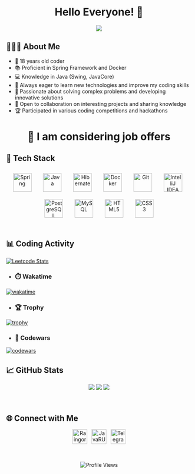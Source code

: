 <!-- Project Title -->
<h1 align="center">Hello Everyone!  👋</h1>

<!-- GIF -->
<p align="center">
  <img src="https://i.pinimg.com/originals/d7/a0/3a/d7a03afbb50655618279b6abe484b40e.jpg"/>
</p>

<!-- About Me -->
## 👨🏻‍🎓 About Me

- 🚀 18 years old coder
- 📚 Proficient in Spring Framework and Docker
- 💻 Knowledge in Java (Swing, JavaCore)
- 🌱 Always eager to learn new technologies and improve my coding skills
- 🎯 Passionate about solving complex problems and developing innovative solutions
- 🤝 Open to collaboration on interesting projects and sharing knowledge
- 🏆 Participated in various coding competitions and hackathons

<h1 align="center">🏢 I am considering job offers</h1>

<!-- Tech Stack -->
## 🔧 Tech Stack
<div align="center">
  <img style="margin: 10px" src="https://profilinator.rishav.dev/skills-assets/springio-icon.svg" alt="Spring" height="50"/>
  &nbsp;
  <img style="margin: 10px" src="https://profilinator.rishav.dev/skills-assets/java-original-wordmark.svg" alt="Java" height="50"/>
  &nbsp;
  <img style="margin: 10px" src="https://www.vectorlogo.zone/logos/hibernate/hibernate-icon.svg" alt="Hibernate" height="50"/>
  &nbsp;
  <img style="margin: 10px" src="https://profilinator.rishav.dev/skills-assets/docker-original-wordmark.svg" alt="Docker" height="50"/>
  &nbsp;
  <img style="margin: 10px" src="https://profilinator.rishav.dev/skills-assets/git-scm-icon.svg" alt="Git" height="50"/>
  &nbsp;
  <img style="margin: 10px" src="https://upload.wikimedia.org/wikipedia/commons/archive/9/9c/20200803071015%21IntelliJ_IDEA_Icon.svg" alt="IntelliJ IDEA" height="50"/>
  &nbsp;
  <img style="margin: 10px" src="https://profilinator.rishav.dev/skills-assets/postgresql-original-wordmark.svg" alt="PostgreSQL" height="50"/>
  &nbsp;
  <img style="margin: 10px" src="https://profilinator.rishav.dev/skills-assets/mysql-original-wordmark.svg" alt="MySQL" height="50"/>
  &nbsp;
  <img style="margin: 10px" src="https://profilinator.rishav.dev/skills-assets/html5-original-wordmark.svg" alt="HTML5" height="50"/>
  &nbsp;
  <img style="margin: 10px" src="https://profilinator.rishav.dev/skills-assets/css3-original-wordmark.svg" alt="CSS3" height="50"/>
</div>

<br>

<!-- Coding Activity -->
## 📊 Coding Activity

[![Leetcode Stats](https://leetcard.jacoblin.cool/RaingGOR)](https://leetcode.com/u/RaingGOR/)

- ### ⏱️ Wakatime
[![wakatime](https://wakatime.com/badge/user/60927bc0-7487-4783-a7f5-fefdc2f692ed.svg)](https://wakatime.com/@60927bc0-7487-4783-a7f5-fefdc2f692ed)

- ### 🏆 Trophy
[![trophy](https://github-profile-trophy.vercel.app/?username=RaingGor&theme=dracula)](https://github.com/RaingGor/github-profile-trophy)

- ### 🥋 Codewars
[![codewars](https://www.codewars.com/users/RaingGOR/badges/large)](https://www.codewars.com/users/RaingGOR/badges/large)
<br>

<!-- GitHub Stats -->
## 📈 GitHub Stats
<div align="center">
<!--   <img src="https://github-readme-stats.vercel.app/api?username=RaingGor&show_icons=true&theme=dracula" alt="GitHub Stats" width="400px"/>
  &nbsp;
  <img src="https://github-readme-stats.vercel.app/api/top-langs/?username=RaingGor&layout=compact&theme=dracula" alt="Top Languages" width="335px"/> -->

![](http://github-profile-summary-cards.vercel.app/api/cards/profile-details?username=raingGor&theme=2077)
![](http://github-profile-summary-cards.vercel.app/api/cards/stats?username=raingGor&theme=2077)
![](http://github-profile-summary-cards.vercel.app/api/cards/repos-per-language?username=raingGor&theme=2077)

</div>

<br>

<!-- Social Media -->
## 🌐 Connect with Me

<p align="center">
  <a href="https://discord.com/users/raingor"><img src="https://simpleicons.org/icons/discord.svg" title="Raingor" alt="Raingor Discord" width="40" height="40"/></a>
  &nbsp;
  <a href="https://discord.gg/HuKpU9ut96"><img src="https://img.icons8.com/?size=100&id=25627&format=png&color=FA5252" title="JavaRUCommunity Discord Server" alt="JavaRUCommunity Discord Server" width="40" height="40"/></a>
  &nbsp;
  <a href="https://t.me/Raingor"><img src="https://upload.wikimedia.org/wikipedia/commons/8/82/Telegram_logo.svg" title="Telegram" alt="Telegram" width="40" height="40"/></a>
</p>


<br>

<!-- Footer -->
<p align="center">
  <img src="https://komarev.com/ghpvc/?username=RaingGor&style=flat-square&color=blue" alt="Profile Views"/>
</p>
